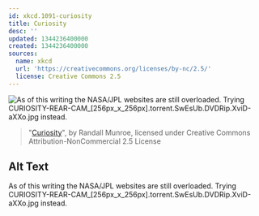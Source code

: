 ```yaml
---
id: xkcd.1091-curiosity
title: Curiosity
desc: ''
updated: 1344236400000
created: 1344236400000
sources:
  name: xkcd
  url: 'https://creativecommons.org/licenses/by-nc/2.5/'
  license: Creative Commons 2.5
---
```

![As of this writing the NASA/JPL websites are still overloaded. Trying CURIOSITY-REAR-CAM_\[256px_x_256px\].torrent.SwEsUb.DVDRip.XviD-aXXo.jpg instead.](https://imgs.xkcd.com/comics/curiosity.png)
> "[Curiosity](https://xkcd.com/1091/)", by Randall Munroe, licensed under Creative Commons Attribution-NonCommercial 2.5 License

## Alt Text
As of this writing the NASA/JPL websites are still overloaded. Trying CURIOSITY-REAR-CAM_\[256px_x_256px\].torrent.SwEsUb.DVDRip.XviD-aXXo.jpg instead.
